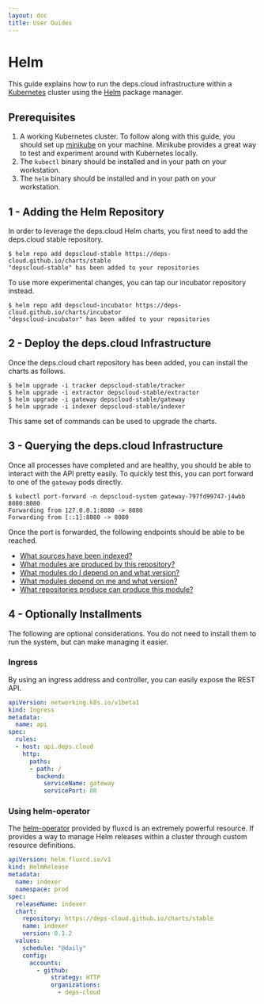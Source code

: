 ```yaml
---
layout: doc
title: User Guides
---
```


# Helm

This guide explains how to run the deps.cloud infrastructure within a [Kubernetes](https://kubernetes.io/) cluster using the [Helm](https://helm.sh/) package manager.

## Prerequisites

1. A working Kubernetes cluster. To follow along with this guide, you should set up [minikube](https://kubernetes.io/docs/getting-started-guides/minikube/) on your machine. Minikube provides a great way to test and experiment around with Kubernetes locally.
1. The `kubectl` binary should be installed and in your path on your workstation.
1. The `helm` binary should be installed and in your path on your workstation.

## 1 - Adding the Helm Repository

In order to leverage the deps.cloud Helm charts, you first need to add the deps.cloud stable repository.

```
$ helm repo add depscloud-stable https://deps-cloud.github.io/charts/stable
"depscloud-stable" has been added to your repositories
```

To use more experimental changes, you can tap our incubator repository instead.

```
$ helm repo add depscloud-incubator https://deps-cloud.github.io/charts/incubator
"depscloud-incubator" has been added to your repositories
```

## 2 - Deploy the deps.cloud Infrastructure

Once the deps.cloud chart repository has been added, you can install the charts as follows.

```
$ helm upgrade -i tracker depscloud-stable/tracker
$ helm upgrade -i extractor depscloud-stable/extractor
$ helm upgrade -i gateway depscloud-stable/gateway
$ helm upgrade -i indexer depscloud-stable/indexer
```

This same set of commands can be used to upgrade the charts.

## 3 - Querying the deps.cloud Infrastructure

Once all processes have completed and are healthy, you should be able to interact with the API pretty easily.
To quickly test this, you can port forward to one of the `gateway` pods directly.

```
$ kubectl port-forward -n depscloud-system gateway-797fd99747-j4wbb 8080:8080
Forwarding from 127.0.0.1:8080 -> 8080
Forwarding from [::1]:8080 -> 8080
```

Once the port is forwarded, the following endpoints should be able to be reached.

* [What sources have been indexed?](http://localhost:8080/v1alpha/sources)
* [What modules are produced by this repository?](http://localhost:8080/v1alpha/modules/managed?url=https%3A%2F%2Fgithub.com%2Fdeps-cloud%2Fdes.git)
* [What modules do I depend on and what version?](http://localhost:8080/v1alpha/graph/go/dependencies?organization=github.com&module=deps-cloud%2Fdes)
* [What modules depend on me and what version?](http://localhost:8080/v1alpha/graph/go/dependents?organization=github.com&module=deps-cloud%2Fdes)
* [What repositories produce can produce this module?](http://localhost:8080/v1alpha/modules/source?organization=github.com&module=deps-cloud%2Fdes&language=go)

## 4 - Optionally Installments

The following are optional considerations.
You do not need to install them to run the system, but can make managing it easier.

### Ingress

By using an ingress address and controller, you can easily expose the REST API.

```yaml
apiVersion: networking.k8s.io/v1beta1
kind: Ingress
metadata:
  name: api
spec:
  rules:
  - host: api.deps.cloud
    http:
      paths:
      - path: /
        backend:
          serviceName: gateway
          servicePort: 80
```

### Using helm-operator

The [helm-operator](https://github.com/fluxcd/helm-operator) provided by fluxcd is an extremely powerful resource.
If provides a way to manage Helm releases within a cluster through custom resource definitions.

```yaml
apiVersion: helm.fluxcd.io/v1
kind: HelmRelease
metadata:
  name: indexer
  namespace: prod
spec:
  releaseName: indexer
  chart:
    repository: https://deps-cloud.github.io/charts/stable
    name: indexer
    version: 0.1.2
  values:
    schedule: "@daily"
    config:
      accounts:
        - github:
            strategy: HTTP
            organizations:
              - deps-cloud
```
